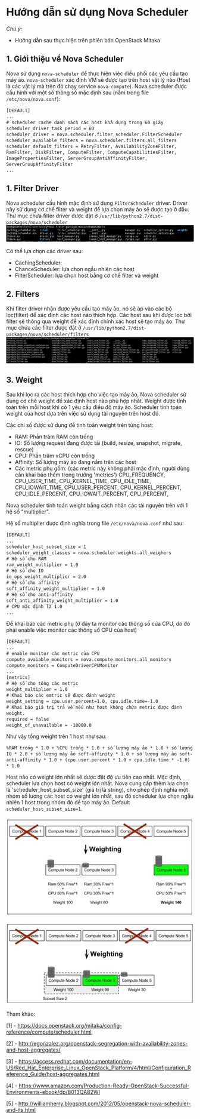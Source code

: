 # Hướng dẫn sử dụng Nova Scheduler
*Chú ý:*
 - Hướng dẫn sau thực hiện trên phiên bản OpenStack Mitaka

## 1. Giới thiệu về Nova Scheduler
Nova sử dụng `nova-scheduler` để thực hiện việc điều phối các yêu cầu tạo máy ảo. `nova-scheduler` xác định VM sẽ được tạo trên host vật lý nào (Host là các vật lý mà trên đó chạy service `nova-compute`).
Nova scheduler được cấu hình với một số thông số mặc định sau (nằm trong file `/etc/nova/nova.conf`):

```
[DEFAULT]
...
# scheduler cache danh sách các host khả dụng trong 60 giây
scheduler_driver_task_period = 60
scheduler_driver = nova.scheduler.filter_scheduler.FilterScheduler
scheduler_available_filters = nova.scheduler.filters.all_filters
scheduler_default_filters = RetryFilter, AvailabilityZoneFilter, RamFilter, DiskFilter, ComputeFilter, ComputeCapabilitiesFilter, ImagePropertiesFilter, ServerGroupAntiAffinityFilter, ServerGroupAffinityFilter
...
```

## 1. Filter Driver
Nova scheduler cấu hình mặc định sử dụng `FilterScheduler` driver. Driver này sử dụng cơ chế filter và weight để lựa chọn máy ảo sẽ được tạo ở đâu.
Thư mục chứa filter driver được đặt ở `/usr/lib/python2.7/dist-packages/nova/scheduler`
![Drivers directory](images/nova_scheduler/nova_scheduler_1.jpg)

Có thể lựa chọn các driver sau:
 - CachingScheduler: 
 - ChanceScheduler: lựa chọn ngẫu nhiên các host
 - FilterScheduler: lựa chọn host bằng cơ chế filter và weight

## 2. Filters
Khi filter driver nhận được yêu cầu tạo máy ảo, nó sẽ áp vào các bộ lọc(filter) để xác định các host nào thích hợp. Các host sau khi được lọc bởi filter sẽ thông qua weight để xác định chính xác host sẽ tạo máy ảo.
Thư mục chứa các filter được đặt ở `/usr/lib/python2.7/dist-packages/nova/scheduler/filters`
![Filters directory](images/nova_scheduler/nova_scheduler_2.jpg)

## 3. Weight
Sau khi lọc ra các host thích hợp cho việc tạo máy ảo, Nova scheduler sử dụng cơ chế weight để xác định host nào phù hợp nhất. Weight được tính toán trên mỗi host khi có 1 yêu cầu điều độ máy ảo. Scheduler tính toán weight của host dựa trên việc sử dụng tài nguyên trên host đó. 

Các chỉ số được sử dụng để tính toán weight trên từng host:
 - RAM: Phần trăm RAM còn trống
 - IO: Số lượng request đang được tải (build, resize, snapshot, migrate, rescue)
 - CPU: Phần trăm vCPU còn trống
 - Affinity: Số lượng máy ảo đang nằm trên các host
 - Các metric phụ gồm: (các metric này không phải mặc định, người dùng cần khai báo thêm trong trường 'metrics')
 		CPU_FREQUENCY,
        CPU_USER_TIME,
        CPU_KERNEL_TIME,
        CPU_IDLE_TIME,
        CPU_IOWAIT_TIME,
        CPU_USER_PERCENT,
        CPU_KERNEL_PERCENT,
        CPU_IDLE_PERCENT,
        CPU_IOWAIT_PERCENT,
        CPU_PERCENT,

Nova scheduler tính toán weight bằng cách nhân các tài nguyên trên với 1 hệ số  "multiplier".

Hệ số multiplier được định nghĩa trong file `/etc/nova/nova.conf` như sau:

```
[DEFAULT]
...
scheduler_host_subset_size = 1
scheduler_weight_classes = nova.scheduler.weights.all_weighers
# Hệ số cho RAM
ram_weight_multiplier = 1.0
# Hệ số cho IO
io_ops_weight_multiplier = 2.0
# Hệ số cho affinity
soft_affinity_weight_multiplier = 1.0
# Hệ số cho anti-affinity
soft_anti_affinity_weight_multiplier = 1.0
# CPU mặc định là 1.0
...
```

Để khai báo các metric phụ (ở đây ta monitor các thông số của CPU, do đó phải enable việc monitor các thông số CPU của host)

```
[DEFAULT]
...
# enable monitor các metric của CPU
compute_avaiable_monitors = nova.compute.monitors.all_monitors
compute_monitors = ComputeDriverCPUMonitor
...
[metrics]
# Hệ số cho tổng các metric
weight_multiplier = 1.0
# Khai báo các emtric sẽ được đánh weight
weight_setting = cpu.user.percent=1.0, cpu.idle.time=-1.0
# Khai báo giá trị trả về nếu như host không chứa metric được đánh weight.
required = false
weight_of_unavailable = -10000.0
```

Như vậy tổng weight trên 1 host như sau:
```
%RAM trống * 1.0 + %CPU trống * 1.0 + số lượng máy ảo * 1.0 + số lượng IO * 2.0 + số lượng máy ảo soft-affinity * 1.0 + số lượng máy ảo soft-anti-affinity * 1.0 + (cpu.user.percent * 1.0 + cpu.idle.time * -1.0) * 1.0
```

Host nào có weight lớn nhất sẽ dược đặt độ ưu tiên cao nhất. Mặc định, scheduler lựa chọn host có weight lớn nhất. Nova cung cấp thêm lựa chọn là 'scheduler_host_subset_size' (giá trị là string), cho phép định nghĩa một nhóm số lượng các host có weight lớn nhất, sau đó scheduler lựa chọn ngẫu nhiên 1 host trong nhóm đó để tạo máy ảo. Default `scheduler_host_subset_size=1`.


![Weight 1](images/nova_scheduler/nova_scheduler_3.jpg)

![Weight 2](images/nova_scheduler/nova_scheduler_4.jpg)



Tham khảo:

[1] - https://docs.openstack.org/mitaka/config-reference/compute/scheduler.html

[2] - http://egonzalez.org/openstack-segregation-with-availability-zones-and-host-aggregates/

[3] - https://access.redhat.com/documentation/en-US/Red_Hat_Enterprise_Linux_OpenStack_Platform/4/html/Configuration_Reference_Guide/host-aggregates.html

[4] - https://www.amazon.com/Production-Ready-OpenStack-Successful-Environments-ebook/dp/B013QA82WI

[5] - http://williamherry.blogspot.com/2012/05/openstack-nova-scheduler-and-its.html